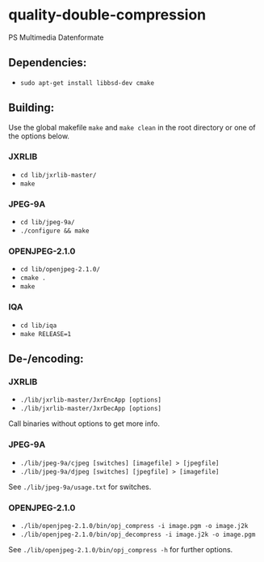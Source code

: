 # quality-double-compression
PS Multimedia Datenformate

## Dependencies:

* `sudo apt-get install libbsd-dev cmake`

## Building:

Use the global makefile `make` and `make clean` in the root directory or one of the options below.

### JXRLIB

* `cd lib/jxrlib-master/`
* `make`

### JPEG-9A

* `cd lib/jpeg-9a/`
* `./configure && make`

### OPENJPEG-2.1.0

* `cd lib/openjpeg-2.1.0/`
* `cmake .`
* `make`

### IQA

* `cd lib/iqa`
* `make RELEASE=1`

## De-/encoding:

### JXRLIB

* `./lib/jxrlib-master/JxrEncApp [options]`
* `./lib/jxrlib-master/JxrDecApp [options]`

Call binaries without options to get more info.

### JPEG-9A

* `./lib/jpeg-9a/cjpeg [switches] [imagefile] > [jpegfile]`
* `./lib/jpeg-9a/djpeg [switches] [jpegfile] > [imagefile]`

See `./lib/jpeg-9a/usage.txt` for switches.

### OPENJPEG-2.1.0


* `./lib/openjpeg-2.1.0/bin/opj_compress -i image.pgm -o image.j2k`
* `./lib/openjpeg-2.1.0/bin/opj_decompress -i image.j2k -o image.pgm`

See `./lib/openjpeg-2.1.0/bin/opj_compress -h` for further options.

